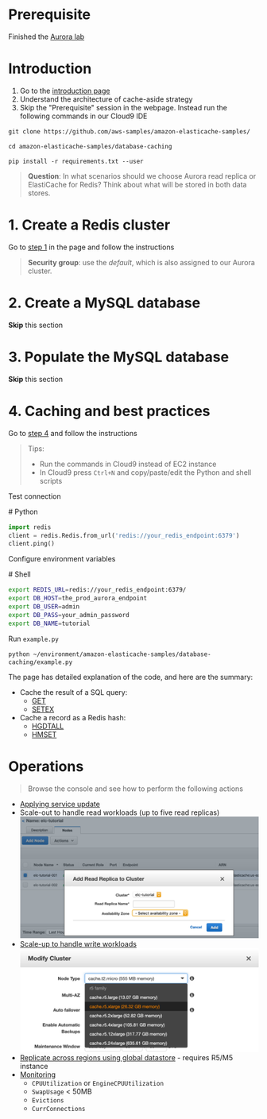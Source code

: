 # Prerequisite

Finished the [Aurora lab](../aurora/)

# Introduction

1. Go to the [introduction page](https://aws.amazon.com/getting-started/hands-on/boosting-mysql-database-performance-with-amazon-elasticache-for-redis/)
2. Understand the architecture of cache-aside strategy
3. Skip the "Prerequisite" session in the webpage. Instead run the following commands in our Cloud9 IDE

```
git clone https://github.com/aws-samples/amazon-elasticache-samples/
```
```
cd amazon-elasticache-samples/database-caching
```
```
pip install -r requirements.txt --user
```

> **Question**: In what scenarios should we choose Aurora read replica or ElastiCache for Redis? Think about what will be stored in both data stores.

# 1. Create a Redis cluster

Go to [step 1](https://aws.amazon.com/getting-started/hands-on/boosting-mysql-database-performance-with-amazon-elasticache-for-redis/1/) in the page and follow the instructions

> **Security group**: use the *default*, which is also assigned to our Aurora cluster.

# 2. Create a MySQL database

**Skip** this section

# 3. Populate the MySQL database

**Skip** this section

# 4. Caching and best practices

Go to [step 4](https://aws.amazon.com/getting-started/hands-on/boosting-mysql-database-performance-with-amazon-elasticache-for-redis/4/) and follow the instructions

> Tips:
> * Run the commands in Cloud9 instead of EC2 instance
> * In Cloud9 press `Ctrl+N` and copy/paste/edit the Python and shell scripts

Test connection

\# Python
```py
import redis
client = redis.Redis.from_url('redis://your_redis_endpoint:6379')
client.ping()
```

Configure environment variables

\# Shell
```sh
export REDIS_URL=redis://your_redis_endpoint:6379/
export DB_HOST=the_prod_aurora_endpoint
export DB_USER=admin
export DB_PASS=your_admin_password
export DB_NAME=tutorial
```

Run `example.py`
```
python ~/environment/amazon-elasticache-samples/database-caching/example.py
```

The page has detailed explanation of the code, and here are the summary:


* Cache the result of a SQL query:
  * [GET](https://redis.io/commands/get)
  * [SETEX](https://redis.io/commands/setex)
* Cache a record as a Redis hash:
  * [HGDTALL](https://redis.io/commands/hgetall)
  * [HMSET](https://redis.io/commands/hmset)

# Operations

> Browse the console and see how to perform the following actions

* [Applying service update](https://docs.aws.amazon.com/AmazonElastiCache/latest/red-ug/applying-updates.html)
* Scale-out to handle read workloads (up to five read replicas)
![add read replica](images/scale_out.png)
* [Scale-up to handle write workloads](https://docs.aws.amazon.com/AmazonElastiCache/latest/red-ug/Scaling.RedisReplGrps.html)
![change node type](images/scale_up.png)
* [Replicate across regions using global datastore](https://docs.aws.amazon.com/AmazonElastiCache/latest/red-ug/Redis-Global-Datastore.html) - requires R5/M5 instance
* [Monitoring](https://docs.aws.amazon.com/AmazonElastiCache/latest/red-ug/CacheMetrics.WhichShouldIMonitor.html)
  * `CPUUtilization` or `EngineCPUUtilization`
  * `SwapUsage` < 50MB
  * `Evictions`
  * `CurrConnections`
